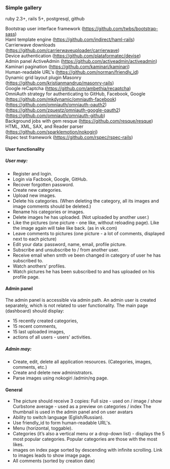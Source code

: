 <h3>Simple gallery</h3>

ruby 2.3+, rails 5+, postgresql, github

Bootstrap user interface framework (https://github.com/twbs/bootstrap-sass)<br />
Haml template engine (https://github.com/indirect/haml-rails)<br />
Carrierwave downloads (https://github.com/carrierwaveuploader/carrierwave)<br />
Device authentication (https://github.com/plataformatec/devise)<br />
Admin panel ActiveAdmin (https://github.com/activeadmin/activeadmin)<br />
Kaminari pagination (https://github.com/kaminari/kaminari)<br />
Human-readable URL's (https://github.com/norman/friendly_id)<br />
Dynamic grid layout plugin Masonry (https://github.com/kristianmandrup/masonry-rails)<br />
Google reCaptcha (https://github.com/ambethia/recaptcha)<br />
OmniAuth strategy for authenticating to GitHub, Facebook, Google<br />
 (https://github.com/mkdynamic/omniauth-facebook)<br />
 (https://github.com/omniauth/omniauth-oauth2)<br />
 (https://github.com/zquestz/omniauth-google-oauth2)<br />
 (https://github.com/omniauth/omniauth-github)<br />
Background jobs with gem resque (https://github.com/resque/resque)<br />
HTML, XML, SAX, and Reader parser (https://github.com/sparklemotion/nokogiri)<br />
Rspec test framework (https://github.com/rspec/rspec-rails)<br />

<h4>User functionality</h4>

<h5>User may:</h5>

 - Register and login.
 - Login via Facbook, Google, GitHub.
 - Recover forgotten password.
 - Create new categories.
 - Upload new images.
 - Delete his categories. (When deleting the category, all its images and image comments should be deleted.)
 - Rename his categories or images.
 - Delete images he has uploaded. (Not uploaded by another user.)
 - Like the pictures (one picture - one like, without reloading page). Like the image again will take like back. (as in vk.com)
 - Leave comments to pictures (one picture - a lot of comments, displayed next to each picture)
 - Edit your data: password, name, email, profile picture.
 - Subscribe and unsubscribe to / from another user.
 - Receive email when smth ve been changed in category of user he has subscribed to.
 - Watch anothers' profiles.
 - Watch pictures he has been subscribed to and has uploaded on his profile page.

<h4>Admin panel</h4>

 The admin panel is accessible via admin path. An admin user is created separately, which is not related to user functionality. The main page (dashboard) should display:
 - 15 recently created categories,
 - 15 recent comments,
 - 15 last uploaded images,
 - actions of all users - users' activities.

<h5>Admin may:</h5>

 - Create, edit, delete all application resources. (Categories, images, comments, etc.)
 - Create and delete new administrators.
 - Parse images using nokogiri /admin/ng page.


<h4>General</h4>

 - The picture should receive 3 copies: 
   Full size - used on / image / show
   Curbstone average - used as a preview on categories / index
   The thumbnail is used in the admin panel and on user avatars
 - Ability to switch language (Eglish/Russian).
 - Use friendly_id to form human-readable URL's.
 - Menu (horizontal, toggable).
 - Categories (it’s also a vertical menu or a drop-down list) - displays the 5 most popular categories. Popular categories are those with the most likes.
 - images on index page sorted by descending with infinite scrolling. Link to images leads to show image page.
 - All comments (sorted by creation date)
